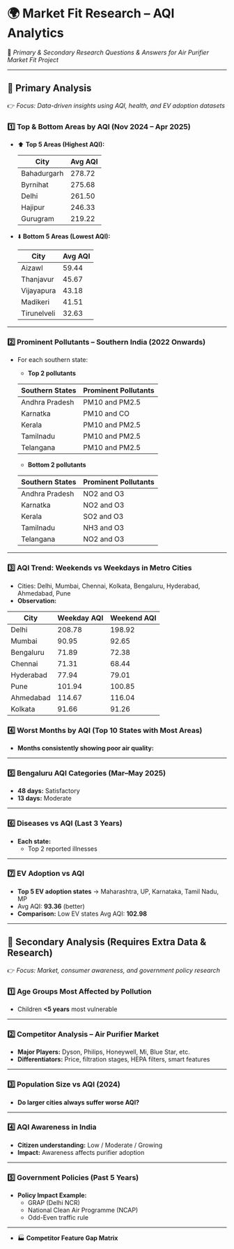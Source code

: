 # 🌍 **Market Fit Research – AQI Analytics**

📌 *Primary & Secondary Research Questions & Answers for Air Purifier Market Fit Project*

---

## 🔹 **Primary Analysis**

👉 *Focus: Data-driven insights using AQI, health, and EV adoption datasets*

### 1️⃣ Top & Bottom Areas by AQI (Nov 2024 – Apr 2025)

- ⬆️ **Top 5 Areas (Highest AQI):**
    
    | City | Avg AQI |
    | --- | --- |
    | Bahadurgarh | 278.72 |
    | Byrnihat | 275.68 |
    | Delhi | 261.50 |
    | Hajipur | 246.33 |
    | Gurugram | 219.22 |
  
- ⬇️ **Bottom 5 Areas (Lowest AQI):**
    
    | City | Avg AQI |
    | --- | --- |
    | Aizawl | 59.44 |
    | Thanjavur | 45.67 |
    | Vijayapura | 43.18 |
    | Madikeri | 41.51 |
    | Tirunelveli | 32.63 |

---

### 2️⃣ Prominent Pollutants – Southern India (2022 Onwards)

- For each southern state:
    - **Top 2 pollutants**
    
    | Southern States | Prominent Pollutants |
    | --- | --- |
    | Andhra Pradesh | PM10 and PM2.5 |
    | Karnatka | PM10 and CO |
    | Kerala | PM10 and PM2.5 |
    | Tamilnadu | PM10 and PM2.5 |
    | Telangana | PM10 and PM2.5 |
    - **Bottom 2 pollutants**
    
    | Southern States | Prominent Pollutants |
    | --- | --- |
    | Andhra Pradesh | NO2 and O3 |
    | Karnatka | NO2 and O3 |
    | Kerala | SO2 and O3 |
    | Tamilnadu | NH3 and O3 |
    | Telangana | NO2 and O3 |

---

### 3️⃣ AQI Trend: Weekends vs Weekdays in Metro Cities

- Cities: Delhi, Mumbai, Chennai, Kolkata, Bengaluru, Hyderabad, Ahmedabad, Pune
- **Observation:**

| City | Weekday AQI | Weekend AQI |
| --- | --- | --- |
| Delhi | 208.78 | 198.92 |
| Mumbai | 90.95 | 92.65 |
| Bengaluru | 71.89 | 72.38 |
| Chennai | 71.31 | 68.44 |
| Hyderabad | 77.94 | 79.01 |
| Pune | 101.94 | 100.85 |
| Ahmedabad | 114.67 | 116.04 |
| Kolkata | 91.66 | 91.26 |

### 4️⃣ Worst Months by AQI (Top 10 States with Most Areas)

- **Months consistently showing poor air quality:**
   

---

### 5️⃣ Bengaluru AQI Categories (Mar–May 2025)

- **48 days:** Satisfactory
- **13 days:** Moderate

---

### 6️⃣ Diseases vs AQI (Last 3 Years)

- **Each state:**
    - Top 2 reported illnesses
    

---

### 7️⃣ EV Adoption vs AQI

- **Top 5 EV adoption states** → Maharashtra, UP, Karnataka, Tamil Nadu, MP
- Avg AQI: **93.36** (better)
- **Comparison:** Low EV states Avg AQI: **102.98**

---

## 🔹 **Secondary Analysis (Requires Extra Data & Research)**

👉 *Focus: Market, consumer awareness, and government policy research*

### 1️⃣ Age Groups Most Affected by Pollution

- Children **<5 years** most vulnerable

---

### 2️⃣ Competitor Analysis – Air Purifier Market

- **Major Players:** Dyson, Philips, Honeywell, Mi, Blue Star, etc.
- **Differentiators:** Price, filtration stages, HEPA filters, smart features

---

### 3️⃣ Population Size vs AQI (2024)

- **Do larger cities always suffer worse AQI?** 

---

### 4️⃣ AQI Awareness in India

- **Citizen understanding:** Low / Moderate / Growing
- **Impact:** Awareness affects purifier adoption

---

### 5️⃣ Government Policies (Past 5 Years)

- **Policy Impact Example:**
    - GRAP (Delhi NCR)
    - National Clean Air Programme (NCAP)
    - Odd-Even traffic rule
   

---

- 🏭 **Competitor Feature Gap Matrix**
</aside>
